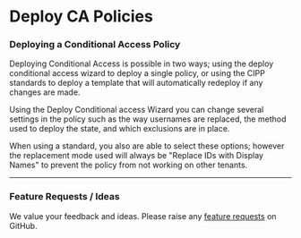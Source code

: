 # Deploy CA Policies

### Deploying a Conditional Access Policy

Deploying Conditional Access is possible in two ways; using the deploy conditional access wizard to deploy a single policy, or using the CIPP standards to deploy a template that will automatically redeploy if any changes are made.

Using the Deploy Conditional access Wizard you can change several settings in the policy such as the way usernames are replaced, the method used to deploy the state, and which exclusions are in place.

When using a standard, you also are able to select these options; however the replacement mode used will always be "Replace IDs with Display Names" to prevent the policy from not working on other tenants.

***

### Feature Requests / Ideas

We value your feedback and ideas. Please raise any [feature requests](https://github.com/KelvinTegelaar/CIPP/issues/new?assignees=\&labels=enhancement%2Cno-priority\&projects=\&template=feature.yml\&title=%5BFeature+Request%5D%3A+) on GitHub.
